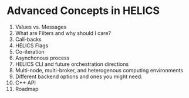 # Advanced Concepts in HELICS

1. Values vs. Messages
1. What are Filters and why should I care?
1. Call-backs
1. HELICS Flags
1. Co-iteration
1. Asynchonous process
1. HELICS CLI and future orchestration directions
1. Multi-node, multi-broker, and heterogenous computing environments
1. Different backend options and ones you might need.
1. C++ API
1. Roadmap
